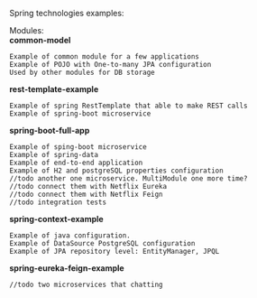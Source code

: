 Spring technologies examples:

Modules: 
\
    **common-model**

    Example of common module for a few applications
    Example of POJO with One-to-many JPA configuration
    Used by other modules for DB storage
    
**rest-template-example**    
    
    Example of spring RestTemplate that able to make REST calls
    Example of spring-boot microservice
    
**spring-boot-full-app**

    Example of sping-boot microservice
    Example of spring-data
    Example of end-to-end application 
    Example of H2 and postgreSQL properties configuration
    //todo another one microservice. MultiModule one more time?
    //todo connect them with Netflix Eureka
    //todo connect them with Netflix Feign
    //todo integration tests
    
**spring-context-example**
    
    Example of java configuration.
    Example of DataSource PostgreSQL configuration
    Example of JPA repository level: EntityManager, JPQL
    
**spring-eureka-feign-example**

    //todo two microservices that chatting
    